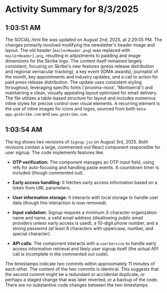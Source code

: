 # Activity Summary for 8/3/2025

## 1:03:51 AM
The SOCIAL.html file was updated on August 2nd, 2025, at 2:29:05 PM.  The changes primarily involved modifying the newsletter's header image and layout.  The old header (`mailerHeader.png`) was replaced with `mailerHeader1.png`, resulting in adjustments to padding and image dimensions for the Skribe logo. The content itself remained largely consistent, focusing on Skribe's new features (press release distribution and regional vernacular tracking), a key event (IDMA awards), journalist of the month, key appointments and industry updates, and a call to action for paid press release distribution.  The update uses consistent styling throughout, leveraging specific fonts ('proxima-nova', 'Montserrat') and maintaining a clean, visually appealing layout optimized for email delivery.  The file utilizes a table-based structure for layout and includes numerous inline styles for precise control over visual elements.  A recurring element is the use of inline images for icons and logos, sourced from both `beta-app.goskribe.com` and `www.goskribe.com`.


## 1:03:54 AM
The log shows two revisions of `Signup.jsx` on August 3rd, 2025.  Both revisions contain a large, commented-out React component responsible for user signup.  The code implements features like:

* **OTP verification:**  The component manages an OTP input field, using refs for auto-focusing and handling paste events.  A countdown timer is included (though commented out).

* **Early access handling:** It fetches early access information based on a token from URL parameters.

* **User information storage:**  It interacts with local storage to handle user data (though this interaction is now removed).

* **Input validation:**  Signup requires a minimum 3-character organization name and name, a valid email address (disallowing public email providers unless early access is used), a 10-digit phone number, and a strong password (at least 8 characters with uppercase, number, and special character).

* **API calls:**  The component interacts with a `userService` to handle early access information retrieval and likely user signup itself (the actual API call is incomplete in the commented out code).

The timestamps indicate two commits within approximately 11 minutes of each other.  The content of the two commits is identical. This suggests that the second commit might be a redundant or accidental duplicate, or perhaps a staged change that was later reverted, or a backup of the code.  There are no substantive code changes between the two timestamps.
